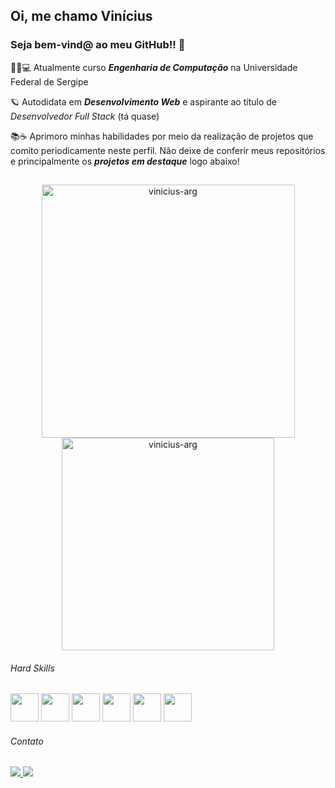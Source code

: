 ## Oi, me chamo Vinícius
### Seja bem-vind@ ao meu GitHub!! 🤝

<div>
  <p>👨‍🎓💻 Atualmente curso <em><strong>Engenharia de Computação</strong></em> na Universidade Federal de Sergipe</p>
  <p>🪐 Autodidata em <em><strong>Desenvolvimento Web</strong></em> e aspirante ao título de <em>Desenvolvedor Full Stack</em> (tá quase)</p>
  <p>📚☕️ Aprimoro minhas habilidades por meio da realização de projetos que comito periodicamente neste perfil. Não deixe de conferir meus repositórios e principalmente os <em><strong>projetos em destaque</strong></em> logo abaixo!</p>
</div>

##

<div align="center">
  <img src="https://github-readme-stats.vercel.app/api?username=vinicius-arg&show_icons=true&locale=en&theme=midnight-purple&hide_border=true" alt="vinicius-arg" width="405px"/>
  <img src="https://github-readme-stats.vercel.app/api/top-langs?username=vinicius-arg&show_icons=true&locale=en&layout=compact&theme=midnight-purple&hide_border=true" alt="vinicius-arg" width="340px"/>
</div>

###### Hard Skills

<div>
  <img src="https://cdn.jsdelivr.net/gh/devicons/devicon/icons/html5/html5-plain-wordmark.svg" width="45px" />
  <img src="https://cdn.jsdelivr.net/gh/devicons/devicon/icons/css3/css3-plain-wordmark.svg" width="45px" />
  <img src="https://cdn.jsdelivr.net/gh/devicons/devicon/icons/javascript/javascript-plain.svg" width="45px" />
  <img src="https://cdn.jsdelivr.net/gh/devicons/devicon/icons/nodejs/nodejs-original.svg" width="45px" />
  <img src="https://cdn.jsdelivr.net/gh/devicons/devicon/icons/express/express-original.svg" width="45px" />
  <img src="https://cdn.jsdelivr.net/gh/devicons/devicon/icons/mongodb/mongodb-plain-wordmark.svg" width="45px" />
</div>

###### Contato

<div>
  <a href="mailto:j.vinicius.arg@gmail.com" target="_blank">
    <img src="https://img.shields.io/badge/Gmail-D14836?style=for-the-badge&logo=gmail&logoColor=white">
  </a>
  <a href="#">
    <img src="https://img.shields.io/badge/LinkedIn-0077B5?style=for-the-badge&logo=linkedin&logoColor=white">
  </a>
</div>
